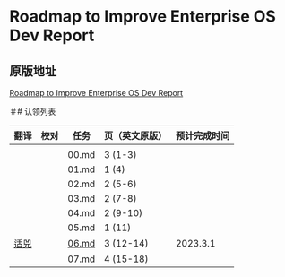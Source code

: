 # Roadmap to Improve Enterprise OS Dev Report

## 原版地址

[Roadmap to Improve Enterprise OS Dev Report](../attachments/Roadmap-to-Improve-Enterprise-OS-Dev-Report.pdf)

＃# 认领列表

| 翻译 | 校对  |  任务                                                               | 页（英文原版） | 预计完成时间 |
| ----| -- | ---------------------------------------------------------------- | ------- | ------ |
|  |     |   |                                                              |         |        |
|  |   |  00.md | 3 (1-3) |   |
| |  |  01.md       | 1 (4) |  |
|  |  |  02.md       | 2 (5-6) |   |
|  |  |  03.md       | 2 (7-8) | |
|  |  |  04.md     | 2 (9-10) |  |
|  |  |  05.md     | 1 (11) |  |
| [适兕](https://github.com//lijiangsheng1) |  |  [06.md](06.md)     | 3 (12-14) | 2023.3.1 |
|  |  |  07.md     | 4 (15-18) |  |
